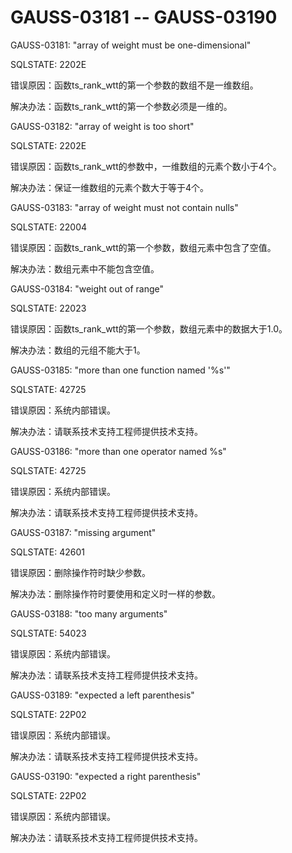 # GAUSS-03181 -- GAUSS-03190

GAUSS-03181: "array of weight must be one-dimensional"

SQLSTATE: 2202E

错误原因：函数ts\_rank\_wtt的第一个参数的数组不是一维数组。

解决办法：函数ts\_rank\_wtt的第一个参数必须是一维的。

GAUSS-03182: "array of weight is too short"

SQLSTATE: 2202E

错误原因：函数ts\_rank\_wtt的参数中，一维数组的元素个数小于4个。

解决办法：保证一维数组的元素个数大于等于4个。

GAUSS-03183: "array of weight must not contain nulls"

SQLSTATE: 22004

错误原因：函数ts\_rank\_wtt的第一个参数，数组元素中包含了空值。

解决办法：数组元素中不能包含空值。

GAUSS-03184: "weight out of range"

SQLSTATE: 22023

错误原因：函数ts\_rank\_wtt的第一个参数，数组元素中的数据大于1.0。

解决办法：数组的元组不能大于1。

GAUSS-03185: "more than one function named '%s'"

SQLSTATE: 42725

错误原因：系统内部错误。

解决办法：请联系技术支持工程师提供技术支持。

GAUSS-03186: "more than one operator named %s"

SQLSTATE: 42725

错误原因：系统内部错误。

解决办法：请联系技术支持工程师提供技术支持。

GAUSS-03187: "missing argument"

SQLSTATE: 42601

错误原因：删除操作符时缺少参数。

解决办法：删除操作符时要使用和定义时一样的参数。

GAUSS-03188: "too many arguments"

SQLSTATE: 54023

错误原因：系统内部错误。

解决办法：请联系技术支持工程师提供技术支持。

GAUSS-03189: "expected a left parenthesis"

SQLSTATE: 22P02

错误原因：系统内部错误。

解决办法：请联系技术支持工程师提供技术支持。

GAUSS-03190: "expected a right parenthesis"

SQLSTATE: 22P02

错误原因：系统内部错误。

解决办法：请联系技术支持工程师提供技术支持。
